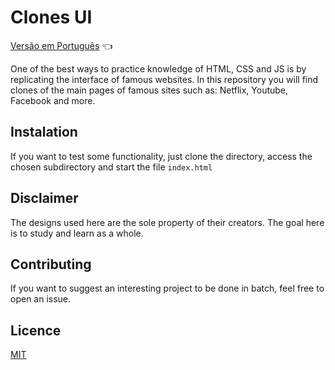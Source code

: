# Clones UI

<a href="https://github.com/ItaloPussi/ClonesUI/blob/master/readme.pt.md">Versão em Português</a> 👈

One of the best ways to practice knowledge of HTML, CSS and JS is by replicating the interface of famous websites. In this repository you will find clones of the main pages of famous sites such as: Netflix, Youtube, Facebook and more.

## Instalation

If you want to test some functionality, just clone the directory, access the chosen subdirectory and start the file ```index.html```

## Disclaimer

The designs used here are the sole property of their creators. The goal here is to study and learn as a whole.

## Contributing

If you want to suggest an interesting project to be done in batch, feel free to open an issue.

## Licence
[MIT](https://choosealicense.com/licenses/mit/)
